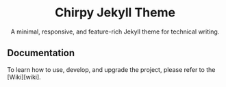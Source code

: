 <!-- markdownlint-disable-next-line -->
<div align="center">

  <!-- markdownlint-disable-next-line -->
  # Chirpy Jekyll Theme

  A minimal, responsive, and feature-rich Jekyll theme for technical writing.
</div>

## Documentation

To learn how to use, develop, and upgrade the project, please refer to the [Wiki][wiki].
